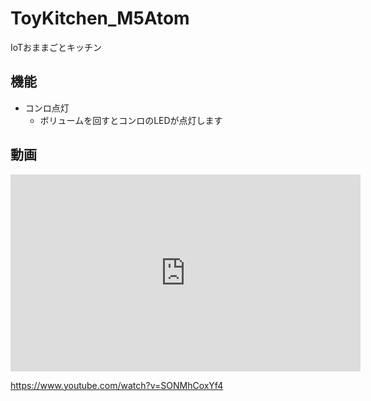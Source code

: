 # ToyKitchen_M5Atom

IoTおままごとキッチン

## 機能

* コンロ点灯
  * ボリュームを回すとコンロのLEDが点灯します

## 動画

<iframe width="560" height="315" src="https://www.youtube.com/embed/SONMhCoxYf4" frameborder="0" allow="accelerometer; autoplay; encrypted-media; gyroscope; picture-in-picture" allowfullscreen></iframe>

https://www.youtube.com/watch?v=SONMhCoxYf4

